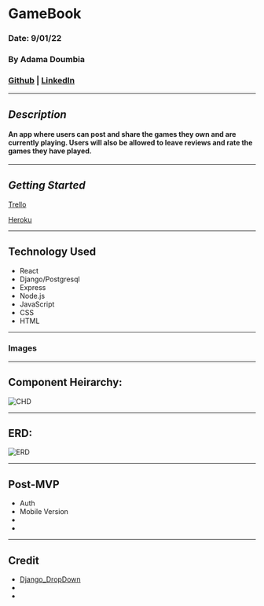 # GameBook
### Date: 9/01/22
### By Adama Doumbia
### [Github](https://github.com/apd5392/) | [LinkedIn](https://www.linkedin.com/in/adama-doumbia223/)

---

## **_Description_**
#### An app where users can post and share the games they own and are currently playing. Users will also be allowed to leave reviews and rate the games they have played.
---

## **_Getting Started_**
[Trello](https://trello.com/b/lS7oNiQX/gamebook)

[Heroku]()

---


## **Technology Used**
- React
- Django/Postgresql
- Express
- Node.js
- JavaScript
- CSS
- HTML


---
### **Images**


---

## **Component Heirarchy:**

![CHD](https://i.imgur.com/ySAInKE.png)

---
## **ERD:**

![ERD](https://i.imgur.com/jFCJX3h.png)

---

## Post-MVP

- Auth
- Mobile Version
- 
- 

---

## **Credit**
- [Django_DropDown](https://stackoverflow.com/questions/31130706/dropdown-in-django-model)
-
-
